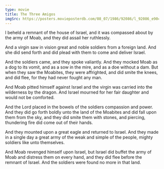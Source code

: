 ```yaml
---
type: movie
title: The Three Amigos
imgSrc: https://posters.movieposterdb.com/08_07/1986/92086/l_92086_e90cd0ec.jpg
---
```


I beheld a remnant of the house of Israel, and it was compassed about by the army of Moab, and they did assail her ruthlessly.

And a virgin saw in vision great and noble soldiers from a foreign land. And she did send forth and did plead with them to come and deliver Israel.

And the soldiers came, and they spoke valiantly. And they mocked Moab as a dog to its vomit, and as a sow in the mire, and as a doe without a dam. But when they saw the Moabites, they were affrighted, and did smite the knees, and did flee, for they had never fought any man.

And Moab pitted himself against Israel and the virgin was carried into the wilderness by the dragon. And Israel mourned for her fair daughter and would not be comforted.

And the Lord placed in the bowels of the soldiers compassion and power. And they did go forth boldly unto the land of the Moabites and did fall upon them from the sky, and they did smite them with stones, and piercing, thundering fire did come out of their hands.

And they mounted upon a great eagle and returned to Israel. And they made in a single day a great army of the weak and simple of the people, mighty soldiers like unto themselves.

And Moab revenged himself upon Israel, but Israel did buffet the army of Moab and distress them on every hand, and they did flee before the remnant of Israel. And the soldiers were found no more in that land.
